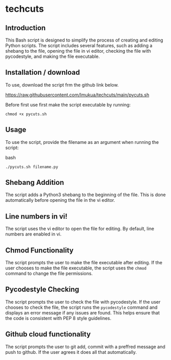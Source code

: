 # techcuts
Introduction
------------

This Bash script is designed to simplify the process of creating and editing Python scripts. The script includes several features, such as adding a shebang to the file, opening the file in vi editor, checking the file with pycodestyle, and making the file executable.

Installation / download
-----------------------
To use, download the script frm the github link below.

https://raw.githubusercontent.com/Imukua/techcuts/main/pycuts.sh

Before first use first make the script executable by running:

`chmod +x pycuts.sh`

Usage
-----

To use the script, provide the filename as an argument when running the script:

bash

`./pycuts.sh filename.py`

Shebang Addition
----------------

The script adds a Python3 shebang to the beginning of the file. This is done automatically before opening the file in the vi editor.

Line numbers in vi!
---------

The script uses the vi editor to open the file for editing. By default, line numbers are enabled in vi.

Chmod Functionality
-------------------

The script prompts the user to make the file executable after editing. If the user chooses to make the file executable, the script uses the `chmod` command to change the file permissions.

Pycodestyle Checking
--------------------

The script prompts the user to check the file with pycodestyle. If the user chooses to check the file, the script runs the `pycodestyle` command and displays an error message if any issues are found. This helps ensure that the code is consistent with PEP 8 style guidelines.

Github cloud functionality
--------------------

The script prompts the user to git add, commit with a preffred message and push to github. If the user agrees it does all that automatically.

